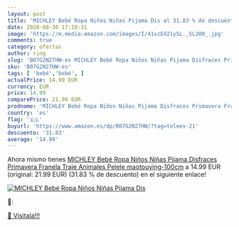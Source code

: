 ```yaml
---
layout: post
title: 'MICHLEY Bebé Ropa Niños Niñas Pijama Dis al 31.83 % de descuento'
date: 2020-08-30 17:10:31
image: 'https://m.media-amazon.com/images/I/41xzEd21y5L._SL200_.jpg'
comments: true
category: ofertas
author: ring
slug: 'B07G2N27HW-es MICHLEY Bebé Ropa Niños Niñas Pijama Disfraces Primavera...'
sku: 'B07G2N27HW-es'
tags: [ 'bebé','bebé', ]
actualPrice: 14.99 EUR
currency: EUR
price: 14.99
comparePrice: 21.99 EUR
prodname: 'MICHLEY Bebé Ropa Niños Niñas Pijama Disfraces Primavera Franela Traje Animales Pelele maotouying-100cm'
country: 'es'
flag: '🇪🇸'
buyurl: 'https://www.amazon.es/dp/B07G2N27HW/?tag=tolees-21'
descuento: '31.83'
average: '14.99'
---
```


Ahora mismo tienes [MICHLEY Bebé Ropa Niños Niñas Pijama Disfraces Primavera Franela Traje Animales Pelele maotouying-100cm](https://www.amazon.es/dp/B07G2N27HW/?tag=tolees-21) a 14.99 EUR (original: 21.99 EUR) (31.83 %  de descuento) en el siguiente enlace!

[![MICHLEY Bebé Ropa Niños Niñas Pijama Dis](https://m.media-amazon.com/images/I/41xzEd21y5L._SL200_.jpg)](https://www.amazon.es/dp/B07G2N27HW/?tag=tolees-21)

🔎:


[🛒 Visítala!!!](https://www.amazon.es/dp/B07G2N27HW/?tag=tolees-21)
